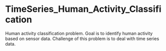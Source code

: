 # TimeSeries_Human_Activity_Classification
Human activity classification problem. Goal is to identify human activity based on sensor data. Challenge of this problem is to deal with time series data. 
